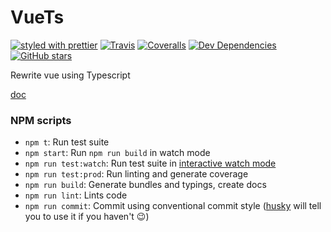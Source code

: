 # VueTs

[![styled with prettier](https://img.shields.io/badge/styled_with-prettier-ff69b4.svg)](https://github.com/prettier/prettier)
[![Travis](https://img.shields.io/travis/ueqt/vuets.svg)](https://travis-ci.org/ueqt/vuets)
[![Coveralls](https://img.shields.io/coveralls/ueqt/vuets.svg)](https://coveralls.io/github/ueqt/vuets)
[![Dev Dependencies](https://david-dm.org/ueqt/vuets.svg)](https://david-dm.org/ueqt/vuets?type=dev)
[![GitHub stars](https://img.shields.io/github/stars/ueqt/vuets.svg?style=social&logo=github&label=Stars)](https://github.com/ueqt/vuets)
<!-- [![Donate](https://img.shields.io/badge/donate-paypal-blue.svg)](https://paypal.me/ueqt) -->

Rewrite vue using Typescript

[doc](https://ueqt.github.io/vuets/)

### NPM scripts

 - `npm t`: Run test suite
 - `npm start`: Run `npm run build` in watch mode
 - `npm run test:watch`: Run test suite in [interactive watch mode](http://facebook.github.io/jest/docs/cli.html#watch)
 - `npm run test:prod`: Run linting and generate coverage
 - `npm run build`: Generate bundles and typings, create docs
 - `npm run lint`: Lints code
 - `npm run commit`: Commit using conventional commit style ([husky](https://github.com/typicode/husky) will tell you to use it if you haven't :wink:)
